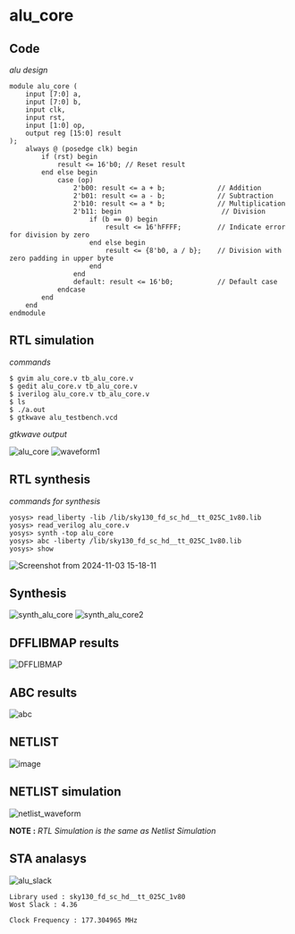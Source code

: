 # alu_core

## Code
*alu design*
```
module alu_core (
    input [7:0] a, 
    input [7:0] b, 
    input clk, 
    input rst, 
    input [1:0] op, 
    output reg [15:0] result
);
    always @ (posedge clk) begin 
        if (rst) begin
            result <= 16'b0; // Reset result
        end else begin
            case (op)
                2'b00: result <= a + b;             // Addition
                2'b01: result <= a - b;             // Subtraction
                2'b10: result <= a * b;             // Multiplication
                2'b11: begin                         // Division
                    if (b == 0) begin
                        result <= 16'hFFFF;         // Indicate error for division by zero
                    end else begin
                        result <= {8'b0, a / b};    // Division with zero padding in upper byte
                    end
                end
                default: result <= 16'b0;           // Default case
            endcase
        end
    end 
endmodule

```

## RTL simulation 
*commands*
```
$ gvim alu_core.v tb_alu_core.v
$ gedit alu_core.v tb_alu_core.v
$ iverilog alu_core.v tb_alu_core.v
$ ls
$ ./a.out
$ gtkwave alu_testbench.vcd

```
*gtkwave output*

![alu_core](https://github.com/user-attachments/assets/d022835e-0424-4f7c-8d23-47c276a19cbc)
![waveform1](https://github.com/user-attachments/assets/1ee819b7-3f05-4684-821a-55c5bb5a1b8f)


## RTL synthesis

*commands for synthesis*

```
yosys> read_liberty -lib /lib/sky130_fd_sc_hd__tt_025C_1v80.lib
yosys> read_verilog alu_core.v
yosys> synth -top alu_core 
yosys> abc -liberty /lib/sky130_fd_sc_hd__tt_025C_1v80.lib
yosys> show
```
![Screenshot from 2024-11-03 15-18-11](https://github.com/user-attachments/assets/1d37d0f8-e438-4d9c-9451-97f5a64a2760)

## Synthesis

![synth_alu_core](https://github.com/user-attachments/assets/77554b91-3fed-42ff-afa8-fd74be1583f4)
![synth_alu_core2](https://github.com/user-attachments/assets/6da214a6-ad29-42a7-b695-2eb7fa7ba0d2)

## DFFLIBMAP results

![DFFLIBMAP](https://github.com/user-attachments/assets/9df4d689-3633-4952-b302-0bda301549a6)

## ABC results 

![abc](https://github.com/user-attachments/assets/4a4fdabf-f408-4cde-915c-8ebfaedbe782)

## NETLIST

![image](https://github.com/user-attachments/assets/3a9d78c6-37dc-4843-95ec-70ca3b73472a)

## NETLIST simulation 

![netlist_waveform](https://github.com/user-attachments/assets/32611589-d62f-4cce-bf54-c40da20237e1)

**NOTE :** _RTL Simulation is the same as Netlist Simulation_

## STA analasys

![alu_slack](https://github.com/user-attachments/assets/2aaa5b32-5558-4ea1-aea8-621e1c4be368)

~~~
Library used : sky130_fd_sc_hd__tt_025C_1v80
Wost Slack : 4.36

Clock Frequency : 177.304965 MHz
~~~



